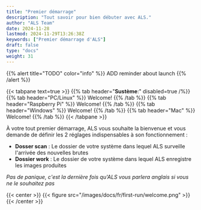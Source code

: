 ```yaml
---
title: "Premier démarrage"
description: "Tout savoir pour bien débuter avec ALS."
author: "ALS Team"
date: 2024-11-28
lastmod: 2024-11-29T13:26:38Z
keywords: ["Premier démarrage d'ALS"]
draft: false
type: "docs"
weight: 31
---
```


{{% alert title="TODO" color="info" %}}
ADD reminder about launch
{{% /alert %}}

{{< tabpane text=true >}}
  {{% tab header="**Sustème**:" disabled=true /%}}
  {{% tab header="PC/Linux" %}}
  Welcome!
  {{% /tab %}}
  {{% tab header="Raspberry Pi" %}}
  Welcome!
  {{% /tab %}}
  {{% tab header="Windows" %}}
  Welcome!
  {{% /tab %}}
  {{% tab header="Mac" %}}
  Welcome!
  {{% /tab %}}
{{< /tabpane >}}


À votre tout premier démarrage, ALS vous souhaite la bienvenue et vous demande de définir les 2 réglages indispensables à son fonctionnement :

- **Dosser scan** : Le dossier de votre système dans lequel ALS surveille l'arrivée des nouvelles brutes
- **Dossier work** : Le dossier de votre système dans lequel ALS enregistre les images produites

_Pas de panique, c'est la dernière fois qu'ALS vous parlera anglais si vous ne le souhaitez pas_ 

{{< center >}}
{{< figure src="/images/docs/fr/first-run/welcome.png" >}}
{{< /center >}}



